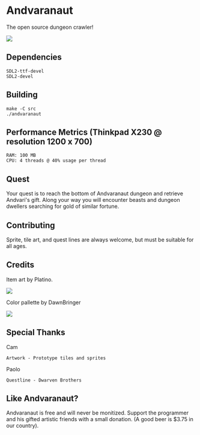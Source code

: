 # Andvaranaut

The open source dungeon crawler!

![](art/screenshots/2018-12-21-051827_800x400_scrot.png)

## Dependencies
    SDL2-ttf-devel
    SDL2-devel

## Building
    make -C src
    ./andvaranaut

## Performance Metrics (Thinkpad X230 @ resolution 1200 x 700)
    RAM: 100 MB
    CPU: 4 threads @ 40% usage per thread

## Quest
Your quest is to reach the bottom of Andvaranaut dungeon and retrieve Andvari's gift.
Along your way you will encounter beasts and dungeon dwellers searching for gold of similar fortune.

## Contributing
Sprite, tile art, and quest lines are always welcome, but must be suitable for all ages.

## Credits
Item art by Platino.

![](art/screenshots/platino.png)

Color pallette by DawnBringer

![](art/screenshots/bigfoot_v3.png)

## Special Thanks
Cam

    Artwork - Prototype tiles and sprites

Paolo

    Questline - Dwarven Brothers

## Like Andvaranaut?
Andvaranaut is free and will never be monitized.
Support the programmer and his gifted artistic friends with a small donation.
(A good beer is $3.75 in our country).
